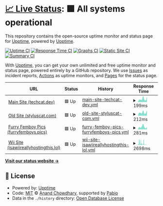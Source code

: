 # [📈 Live Status](https://demo.upptime.js.org): <!--live status--> **🟩 All systems operational**

This repository contains the open-source uptime monitor and status page for [Upptime](https://upptime.js.org), powered by [Upptime](https://github.com/upptime/upptime).

[![Uptime CI](https://github.com/furrykitsune/styluscat-status/workflows/Uptime%20CI/badge.svg)](https://github.com/furrykitsune/styluscat-status/actions?query=workflow%3A%22Uptime+CI%22)
[![Response Time CI](https://github.com/furrykitsune/styluscat-status/workflows/Response%20Time%20CI/badge.svg)](https://github.com/furrykitsune/styluscat-status/actions?query=workflow%3A%22Response+Time+CI%22)
[![Graphs CI](https://github.com/furrykitsune/styluscat-status/workflows/Graphs%20CI/badge.svg)](https://github.com/furrykitsune/styluscat-status/actions?query=workflow%3A%22Graphs+CI%22)
[![Static Site CI](https://github.com/furrykitsune/styluscat-status/workflows/Static%20Site%20CI/badge.svg)](https://github.com/furrykitsune/styluscat-status/actions?query=workflow%3A%22Static+Site+CI%22)
[![Summary CI](https://github.com/furrykitsune/styluscat-status/workflows/Summary%20CI/badge.svg)](https://github.com/furrykitsune/styluscat-status/actions?query=workflow%3A%22Summary+CI%22)

With [Upptime](https://upptime.js.org), you can get your own unlimited and free uptime monitor and status page, powered entirely by a GitHub repository. We use [Issues](https://github.com/upptime/upptime/issues) as incident reports, [Actions](https://github.com/furrykitsune/styluscat-status/actions) as uptime monitors, and [Pages](https://demo.upptime.js.org) for the status page.

<!--start: status pages-->
<!-- This summary is generated by Upptime (https://github.com/upptime/upptime) -->
<!-- Do not edit this manually, your changes will be overwritten -->
<!-- prettier-ignore -->
| URL | Status | History | Response Time | Uptime |
| --- | ------ | ------- | ------------- | ------ |
| <img alt="" src="https://icons.duckduckgo.com/ip3/techcat.dev.ico" height="13"> [Main Site (techcat.dev)](https://techcat.dev) | 🟩 Up | [main-site-techcat-dev.yml](https://github.com/techcat-dev/techcat-site-status/commits/HEAD/history/main-site-techcat-dev.yml) | <details><summary><img alt="Response time graph" src="./graphs/main-site-techcat-dev/response-time-week.png" height="20"> 199ms</summary><br><a href="https://status.techcat.dev/history/main-site-techcat-dev"><img alt="Response time 216" src="https://img.shields.io/endpoint?url=https%3A%2F%2Fraw.githubusercontent.com%2Ftechcat-dev%2Ftechcat-site-status%2FHEAD%2Fapi%2Fmain-site-techcat-dev%2Fresponse-time.json"></a><br><a href="https://status.techcat.dev/history/main-site-techcat-dev"><img alt="24-hour response time 349" src="https://img.shields.io/endpoint?url=https%3A%2F%2Fraw.githubusercontent.com%2Ftechcat-dev%2Ftechcat-site-status%2FHEAD%2Fapi%2Fmain-site-techcat-dev%2Fresponse-time-day.json"></a><br><a href="https://status.techcat.dev/history/main-site-techcat-dev"><img alt="7-day response time 199" src="https://img.shields.io/endpoint?url=https%3A%2F%2Fraw.githubusercontent.com%2Ftechcat-dev%2Ftechcat-site-status%2FHEAD%2Fapi%2Fmain-site-techcat-dev%2Fresponse-time-week.json"></a><br><a href="https://status.techcat.dev/history/main-site-techcat-dev"><img alt="30-day response time 205" src="https://img.shields.io/endpoint?url=https%3A%2F%2Fraw.githubusercontent.com%2Ftechcat-dev%2Ftechcat-site-status%2FHEAD%2Fapi%2Fmain-site-techcat-dev%2Fresponse-time-month.json"></a><br><a href="https://status.techcat.dev/history/main-site-techcat-dev"><img alt="1-year response time 216" src="https://img.shields.io/endpoint?url=https%3A%2F%2Fraw.githubusercontent.com%2Ftechcat-dev%2Ftechcat-site-status%2FHEAD%2Fapi%2Fmain-site-techcat-dev%2Fresponse-time-year.json"></a></details> | <details><summary><a href="https://status.techcat.dev/history/main-site-techcat-dev">100.00%</a></summary><a href="https://status.techcat.dev/history/main-site-techcat-dev"><img alt="All-time uptime 100.00%" src="https://img.shields.io/endpoint?url=https%3A%2F%2Fraw.githubusercontent.com%2Ftechcat-dev%2Ftechcat-site-status%2FHEAD%2Fapi%2Fmain-site-techcat-dev%2Fuptime.json"></a><br><a href="https://status.techcat.dev/history/main-site-techcat-dev"><img alt="24-hour uptime 100.00%" src="https://img.shields.io/endpoint?url=https%3A%2F%2Fraw.githubusercontent.com%2Ftechcat-dev%2Ftechcat-site-status%2FHEAD%2Fapi%2Fmain-site-techcat-dev%2Fuptime-day.json"></a><br><a href="https://status.techcat.dev/history/main-site-techcat-dev"><img alt="7-day uptime 100.00%" src="https://img.shields.io/endpoint?url=https%3A%2F%2Fraw.githubusercontent.com%2Ftechcat-dev%2Ftechcat-site-status%2FHEAD%2Fapi%2Fmain-site-techcat-dev%2Fuptime-week.json"></a><br><a href="https://status.techcat.dev/history/main-site-techcat-dev"><img alt="30-day uptime 100.00%" src="https://img.shields.io/endpoint?url=https%3A%2F%2Fraw.githubusercontent.com%2Ftechcat-dev%2Ftechcat-site-status%2FHEAD%2Fapi%2Fmain-site-techcat-dev%2Fuptime-month.json"></a><br><a href="https://status.techcat.dev/history/main-site-techcat-dev"><img alt="1-year uptime 100.00%" src="https://img.shields.io/endpoint?url=https%3A%2F%2Fraw.githubusercontent.com%2Ftechcat-dev%2Ftechcat-site-status%2FHEAD%2Fapi%2Fmain-site-techcat-dev%2Fuptime-year.json"></a></details>
| <img alt="" src="https://icons.duckduckgo.com/ip3/styluscat.com.ico" height="13"> [Old Site (styluscat.com)](https://styluscat.com) | 🟩 Up | [old-site-styluscat-com.yml](https://github.com/techcat-dev/techcat-site-status/commits/HEAD/history/old-site-styluscat-com.yml) | <details><summary><img alt="Response time graph" src="./graphs/old-site-styluscat-com/response-time-week.png" height="20"> 212ms</summary><br><a href="https://status.techcat.dev/history/old-site-styluscat-com"><img alt="Response time 215" src="https://img.shields.io/endpoint?url=https%3A%2F%2Fraw.githubusercontent.com%2Ftechcat-dev%2Ftechcat-site-status%2FHEAD%2Fapi%2Fold-site-styluscat-com%2Fresponse-time.json"></a><br><a href="https://status.techcat.dev/history/old-site-styluscat-com"><img alt="24-hour response time 356" src="https://img.shields.io/endpoint?url=https%3A%2F%2Fraw.githubusercontent.com%2Ftechcat-dev%2Ftechcat-site-status%2FHEAD%2Fapi%2Fold-site-styluscat-com%2Fresponse-time-day.json"></a><br><a href="https://status.techcat.dev/history/old-site-styluscat-com"><img alt="7-day response time 212" src="https://img.shields.io/endpoint?url=https%3A%2F%2Fraw.githubusercontent.com%2Ftechcat-dev%2Ftechcat-site-status%2FHEAD%2Fapi%2Fold-site-styluscat-com%2Fresponse-time-week.json"></a><br><a href="https://status.techcat.dev/history/old-site-styluscat-com"><img alt="30-day response time 208" src="https://img.shields.io/endpoint?url=https%3A%2F%2Fraw.githubusercontent.com%2Ftechcat-dev%2Ftechcat-site-status%2FHEAD%2Fapi%2Fold-site-styluscat-com%2Fresponse-time-month.json"></a><br><a href="https://status.techcat.dev/history/old-site-styluscat-com"><img alt="1-year response time 215" src="https://img.shields.io/endpoint?url=https%3A%2F%2Fraw.githubusercontent.com%2Ftechcat-dev%2Ftechcat-site-status%2FHEAD%2Fapi%2Fold-site-styluscat-com%2Fresponse-time-year.json"></a></details> | <details><summary><a href="https://status.techcat.dev/history/old-site-styluscat-com">100.00%</a></summary><a href="https://status.techcat.dev/history/old-site-styluscat-com"><img alt="All-time uptime 100.00%" src="https://img.shields.io/endpoint?url=https%3A%2F%2Fraw.githubusercontent.com%2Ftechcat-dev%2Ftechcat-site-status%2FHEAD%2Fapi%2Fold-site-styluscat-com%2Fuptime.json"></a><br><a href="https://status.techcat.dev/history/old-site-styluscat-com"><img alt="24-hour uptime 100.00%" src="https://img.shields.io/endpoint?url=https%3A%2F%2Fraw.githubusercontent.com%2Ftechcat-dev%2Ftechcat-site-status%2FHEAD%2Fapi%2Fold-site-styluscat-com%2Fuptime-day.json"></a><br><a href="https://status.techcat.dev/history/old-site-styluscat-com"><img alt="7-day uptime 100.00%" src="https://img.shields.io/endpoint?url=https%3A%2F%2Fraw.githubusercontent.com%2Ftechcat-dev%2Ftechcat-site-status%2FHEAD%2Fapi%2Fold-site-styluscat-com%2Fuptime-week.json"></a><br><a href="https://status.techcat.dev/history/old-site-styluscat-com"><img alt="30-day uptime 100.00%" src="https://img.shields.io/endpoint?url=https%3A%2F%2Fraw.githubusercontent.com%2Ftechcat-dev%2Ftechcat-site-status%2FHEAD%2Fapi%2Fold-site-styluscat-com%2Fuptime-month.json"></a><br><a href="https://status.techcat.dev/history/old-site-styluscat-com"><img alt="1-year uptime 100.00%" src="https://img.shields.io/endpoint?url=https%3A%2F%2Fraw.githubusercontent.com%2Ftechcat-dev%2Ftechcat-site-status%2FHEAD%2Fapi%2Fold-site-styluscat-com%2Fuptime-year.json"></a></details>
| <img alt="" src="https://icons.duckduckgo.com/ip3/furryfemboys.pics.ico" height="13"> [Furry Femboy Pics (furryfemboys.pics)](https://furryfemboys.pics) | 🟩 Up | [furry-femboy-pics-furryfemboys-pics.yml](https://github.com/techcat-dev/techcat-site-status/commits/HEAD/history/furry-femboy-pics-furryfemboys-pics.yml) | <details><summary><img alt="Response time graph" src="./graphs/furry-femboy-pics-furryfemboys-pics/response-time-week.png" height="20"> 281ms</summary><br><a href="https://status.techcat.dev/history/furry-femboy-pics-furryfemboys-pics"><img alt="Response time 332" src="https://img.shields.io/endpoint?url=https%3A%2F%2Fraw.githubusercontent.com%2Ftechcat-dev%2Ftechcat-site-status%2FHEAD%2Fapi%2Ffurry-femboy-pics-furryfemboys-pics%2Fresponse-time.json"></a><br><a href="https://status.techcat.dev/history/furry-femboy-pics-furryfemboys-pics"><img alt="24-hour response time 276" src="https://img.shields.io/endpoint?url=https%3A%2F%2Fraw.githubusercontent.com%2Ftechcat-dev%2Ftechcat-site-status%2FHEAD%2Fapi%2Ffurry-femboy-pics-furryfemboys-pics%2Fresponse-time-day.json"></a><br><a href="https://status.techcat.dev/history/furry-femboy-pics-furryfemboys-pics"><img alt="7-day response time 281" src="https://img.shields.io/endpoint?url=https%3A%2F%2Fraw.githubusercontent.com%2Ftechcat-dev%2Ftechcat-site-status%2FHEAD%2Fapi%2Ffurry-femboy-pics-furryfemboys-pics%2Fresponse-time-week.json"></a><br><a href="https://status.techcat.dev/history/furry-femboy-pics-furryfemboys-pics"><img alt="30-day response time 275" src="https://img.shields.io/endpoint?url=https%3A%2F%2Fraw.githubusercontent.com%2Ftechcat-dev%2Ftechcat-site-status%2FHEAD%2Fapi%2Ffurry-femboy-pics-furryfemboys-pics%2Fresponse-time-month.json"></a><br><a href="https://status.techcat.dev/history/furry-femboy-pics-furryfemboys-pics"><img alt="1-year response time 332" src="https://img.shields.io/endpoint?url=https%3A%2F%2Fraw.githubusercontent.com%2Ftechcat-dev%2Ftechcat-site-status%2FHEAD%2Fapi%2Ffurry-femboy-pics-furryfemboys-pics%2Fresponse-time-year.json"></a></details> | <details><summary><a href="https://status.techcat.dev/history/furry-femboy-pics-furryfemboys-pics">100.00%</a></summary><a href="https://status.techcat.dev/history/furry-femboy-pics-furryfemboys-pics"><img alt="All-time uptime 100.00%" src="https://img.shields.io/endpoint?url=https%3A%2F%2Fraw.githubusercontent.com%2Ftechcat-dev%2Ftechcat-site-status%2FHEAD%2Fapi%2Ffurry-femboy-pics-furryfemboys-pics%2Fuptime.json"></a><br><a href="https://status.techcat.dev/history/furry-femboy-pics-furryfemboys-pics"><img alt="24-hour uptime 100.00%" src="https://img.shields.io/endpoint?url=https%3A%2F%2Fraw.githubusercontent.com%2Ftechcat-dev%2Ftechcat-site-status%2FHEAD%2Fapi%2Ffurry-femboy-pics-furryfemboys-pics%2Fuptime-day.json"></a><br><a href="https://status.techcat.dev/history/furry-femboy-pics-furryfemboys-pics"><img alt="7-day uptime 100.00%" src="https://img.shields.io/endpoint?url=https%3A%2F%2Fraw.githubusercontent.com%2Ftechcat-dev%2Ftechcat-site-status%2FHEAD%2Fapi%2Ffurry-femboy-pics-furryfemboys-pics%2Fuptime-week.json"></a><br><a href="https://status.techcat.dev/history/furry-femboy-pics-furryfemboys-pics"><img alt="30-day uptime 100.00%" src="https://img.shields.io/endpoint?url=https%3A%2F%2Fraw.githubusercontent.com%2Ftechcat-dev%2Ftechcat-site-status%2FHEAD%2Fapi%2Ffurry-femboy-pics-furryfemboys-pics%2Fuptime-month.json"></a><br><a href="https://status.techcat.dev/history/furry-femboy-pics-furryfemboys-pics"><img alt="1-year uptime 100.00%" src="https://img.shields.io/endpoint?url=https%3A%2F%2Fraw.githubusercontent.com%2Ftechcat-dev%2Ftechcat-site-status%2FHEAD%2Fapi%2Ffurry-femboy-pics-furryfemboys-pics%2Fuptime-year.json"></a></details>
| <img alt="" src="https://icons.duckduckgo.com/ip3/isawiireallyhostingthis.lol.ico" height="13"> [Wii Site (isawiireallyhostingthis.lol)](https://isawiireallyhostingthis.lol) | 🟩 Up | [wii-site-isawiireallyhostingthis-lol.yml](https://github.com/techcat-dev/techcat-site-status/commits/HEAD/history/wii-site-isawiireallyhostingthis-lol.yml) | <details><summary><img alt="Response time graph" src="./graphs/wii-site-isawiireallyhostingthis-lol/response-time-week.png" height="20"> 2698ms</summary><br><a href="https://status.techcat.dev/history/wii-site-isawiireallyhostingthis-lol"><img alt="Response time 1273" src="https://img.shields.io/endpoint?url=https%3A%2F%2Fraw.githubusercontent.com%2Ftechcat-dev%2Ftechcat-site-status%2FHEAD%2Fapi%2Fwii-site-isawiireallyhostingthis-lol%2Fresponse-time.json"></a><br><a href="https://status.techcat.dev/history/wii-site-isawiireallyhostingthis-lol"><img alt="24-hour response time 110" src="https://img.shields.io/endpoint?url=https%3A%2F%2Fraw.githubusercontent.com%2Ftechcat-dev%2Ftechcat-site-status%2FHEAD%2Fapi%2Fwii-site-isawiireallyhostingthis-lol%2Fresponse-time-day.json"></a><br><a href="https://status.techcat.dev/history/wii-site-isawiireallyhostingthis-lol"><img alt="7-day response time 2698" src="https://img.shields.io/endpoint?url=https%3A%2F%2Fraw.githubusercontent.com%2Ftechcat-dev%2Ftechcat-site-status%2FHEAD%2Fapi%2Fwii-site-isawiireallyhostingthis-lol%2Fresponse-time-week.json"></a><br><a href="https://status.techcat.dev/history/wii-site-isawiireallyhostingthis-lol"><img alt="30-day response time 1926" src="https://img.shields.io/endpoint?url=https%3A%2F%2Fraw.githubusercontent.com%2Ftechcat-dev%2Ftechcat-site-status%2FHEAD%2Fapi%2Fwii-site-isawiireallyhostingthis-lol%2Fresponse-time-month.json"></a><br><a href="https://status.techcat.dev/history/wii-site-isawiireallyhostingthis-lol"><img alt="1-year response time 1273" src="https://img.shields.io/endpoint?url=https%3A%2F%2Fraw.githubusercontent.com%2Ftechcat-dev%2Ftechcat-site-status%2FHEAD%2Fapi%2Fwii-site-isawiireallyhostingthis-lol%2Fresponse-time-year.json"></a></details> | <details><summary><a href="https://status.techcat.dev/history/wii-site-isawiireallyhostingthis-lol">63.54%</a></summary><a href="https://status.techcat.dev/history/wii-site-isawiireallyhostingthis-lol"><img alt="All-time uptime 95.36%" src="https://img.shields.io/endpoint?url=https%3A%2F%2Fraw.githubusercontent.com%2Ftechcat-dev%2Ftechcat-site-status%2FHEAD%2Fapi%2Fwii-site-isawiireallyhostingthis-lol%2Fuptime.json"></a><br><a href="https://status.techcat.dev/history/wii-site-isawiireallyhostingthis-lol"><img alt="24-hour uptime 0.00%" src="https://img.shields.io/endpoint?url=https%3A%2F%2Fraw.githubusercontent.com%2Ftechcat-dev%2Ftechcat-site-status%2FHEAD%2Fapi%2Fwii-site-isawiireallyhostingthis-lol%2Fuptime-day.json"></a><br><a href="https://status.techcat.dev/history/wii-site-isawiireallyhostingthis-lol"><img alt="7-day uptime 63.54%" src="https://img.shields.io/endpoint?url=https%3A%2F%2Fraw.githubusercontent.com%2Ftechcat-dev%2Ftechcat-site-status%2FHEAD%2Fapi%2Fwii-site-isawiireallyhostingthis-lol%2Fuptime-week.json"></a><br><a href="https://status.techcat.dev/history/wii-site-isawiireallyhostingthis-lol"><img alt="30-day uptime 90.29%" src="https://img.shields.io/endpoint?url=https%3A%2F%2Fraw.githubusercontent.com%2Ftechcat-dev%2Ftechcat-site-status%2FHEAD%2Fapi%2Fwii-site-isawiireallyhostingthis-lol%2Fuptime-month.json"></a><br><a href="https://status.techcat.dev/history/wii-site-isawiireallyhostingthis-lol"><img alt="1-year uptime 95.36%" src="https://img.shields.io/endpoint?url=https%3A%2F%2Fraw.githubusercontent.com%2Ftechcat-dev%2Ftechcat-site-status%2FHEAD%2Fapi%2Fwii-site-isawiireallyhostingthis-lol%2Fuptime-year.json"></a></details>

<!--end: status pages-->

[**Visit our status website →**](https://demo.upptime.js.org)

## 📄 License

- Powered by: [Upptime](https://github.com/upptime/upptime)
- Code: [MIT](./LICENSE) © [Anand Chowdhary](https://anandchowdhary.com), supported by [Pabio](https://pabio.com)
- Data in the `./history` directory: [Open Database License](https://opendatacommons.org/licenses/odbl/1-0/)
